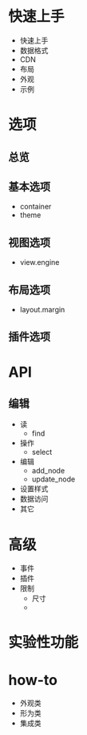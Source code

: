 # 快速上手
- 快速上手
- 数据格式
- CDN
- 布局
- 外观
- 示例
# 选项
## 总览
## 基本选项
- container
- theme
## 视图选项
- view.engine
## 布局选项
- layout.margin
## 插件选项

# API

## 编辑

- 读
    - find
- 操作
    - select
- 编辑
    - add_node
    - update_node
- 设置样式
- 数据访问
- 其它




# 高级
- 事件
- 插件
- 限制
    - 尺寸
    - 

# 实验性功能


# how-to
- 外观类
- 形为类
- 集成类
